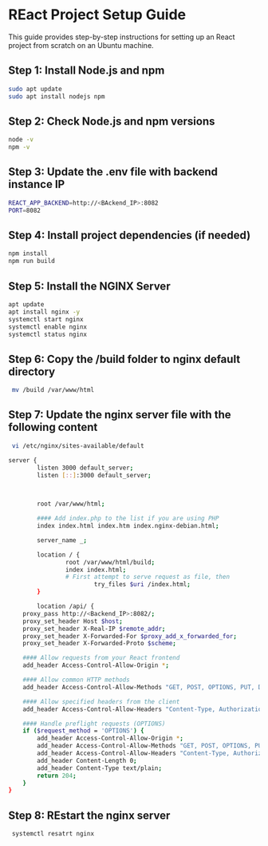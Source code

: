# REact Project Setup Guide

This guide provides step-by-step instructions for setting up an React project from scratch on an Ubuntu machine.

## Step 1: Install Node.js and npm

```bash
sudo apt update
sudo apt install nodejs npm
```

## Step 2: Check Node.js and npm versions

```bash
node -v
npm -v
```

## Step 3: Update the .env file with backend instance IP 

```bash
REACT_APP_BACKEND=http://<BAckend_IP>:8082
PORT=8082
```

## Step 4: Install project dependencies (if needed)

```bash
npm install
npm run build 
```

## Step 5: Install the NGINX Server

```bash
apt update
apt install nginx -y
systemctl start nginx
systemctl enable nginx
systemctl status nginx
```

## Step 6: Copy the /build folder to nginx default directory

```bash
 mv /build /var/www/html
```

## Step 7: Update the nginx server file with the following content

```bash
 vi /etc/nginx/sites-available/default
```

```bash
server {
        listen 3000 default_server;
        listen [::]:3000 default_server;

     

        root /var/www/html;

        #### Add index.php to the list if you are using PHP
        index index.html index.htm index.nginx-debian.html;

        server_name _;

        location / {
                root /var/www/html/build;
                index index.html;
                # First attempt to serve request as file, then
		                try_files $uri /index.html;
        }

        location /api/ {
    proxy_pass http://<Backend_IP>:8082/;
    proxy_set_header Host $host;
    proxy_set_header X-Real-IP $remote_addr;
    proxy_set_header X-Forwarded-For $proxy_add_x_forwarded_for;
    proxy_set_header X-Forwarded-Proto $scheme;

    #### Allow requests from your React frontend
    add_header Access-Control-Allow-Origin *;

    #### Allow common HTTP methods
    add_header Access-Control-Allow-Methods "GET, POST, OPTIONS, PUT, DELETE";

    #### Allow specified headers from the client
    add_header Access-Control-Allow-Headers "Content-Type, Authorization";

    #### Handle preflight requests (OPTIONS)
    if ($request_method = 'OPTIONS') {
        add_header Access-Control-Allow-Origin *;
        add_header Access-Control-Allow-Methods "GET, POST, OPTIONS, PUT, DELETE";
        add_header Access-Control-Allow-Headers "Content-Type, Authorization";
        add_header Content-Length 0;
        add_header Content-Type text/plain;
        return 204;
    }
}
```

## Step 8: REstart the nginx server
```bash
 systemctl resatrt nginx
```

